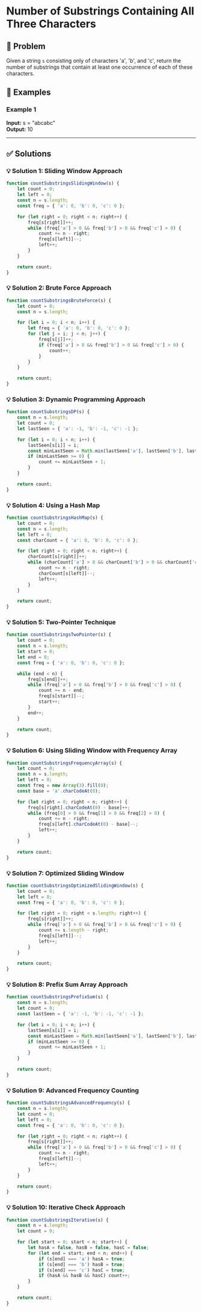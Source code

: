 # Number of Substrings Containing All Three Characters

## 📝 Problem

Given a string `s` consisting only of characters 'a', 'b', and 'c', return the number of substrings that contain at least one occurrence of each of these characters.


## 📌 Examples

### Example 1

**Input:** s = "abcabc"  
**Output:** 10

---

## ✅ Solutions

### 💡 Solution 1: Sliding Window Approach

```javascript
function countSubstringsSlidingWindow(s) {
    let count = 0;
    let left = 0;
    const n = s.length;
    const freq = { 'a': 0, 'b': 0, 'c': 0 };

    for (let right = 0; right < n; right++) {
        freq[s[right]]++;
        while (freq['a'] > 0 && freq['b'] > 0 && freq['c'] > 0) {
            count += n - right;
            freq[s[left]]--;
            left++;
        }
    }

    return count;
}
```

### 💡 Solution 2: Brute Force Approach

```javascript
function countSubstringsBruteForce(s) {
    let count = 0;
    const n = s.length;

    for (let i = 0; i < n; i++) {
        let freq = { 'a': 0, 'b': 0, 'c': 0 };
        for (let j = i; j < n; j++) {
            freq[s[j]]++;
            if (freq['a'] > 0 && freq['b'] > 0 && freq['c'] > 0) {
                count++;
            }
        }
    }

    return count;
}
```

### 💡 Solution 3: Dynamic Programming Approach

```javascript
function countSubstringsDP(s) {
    const n = s.length;
    let count = 0;
    let lastSeen = { 'a': -1, 'b': -1, 'c': -1 };

    for (let i = 0; i < n; i++) {
        lastSeen[s[i]] = i;
        const minLastSeen = Math.min(lastSeen['a'], lastSeen['b'], lastSeen['c']);
        if (minLastSeen >= 0) {
            count += minLastSeen + 1;
        }
    }

    return count;
}
```

### 💡 Solution 4: Using a Hash Map

```javascript
function countSubstringsHashMap(s) {
    let count = 0;
    const n = s.length;
    let left = 0;
    const charCount = { 'a': 0, 'b': 0, 'c': 0 };

    for (let right = 0; right < n; right++) {
        charCount[s[right]]++;
        while (charCount['a'] > 0 && charCount['b'] > 0 && charCount['c'] > 0) {
            count += n - right;
            charCount[s[left]]--;
            left++;
        }
    }

    return count;
}
```

### 💡 Solution 5: Two-Pointer Technique

```javascript
function countSubstringsTwoPointer(s) {
    let count = 0;
    const n = s.length;
    let start = 0;
    let end = 0;
    const freq = { 'a': 0, 'b': 0, 'c': 0 };

    while (end < n) {
        freq[s[end]]++;
        while (freq['a'] > 0 && freq['b'] > 0 && freq['c'] > 0) {
            count += n - end;
            freq[s[start]]--;
            start++;
        }
        end++;
    }

    return count;
}
```

### 💡 Solution 6: Using Sliding Window with Frequency Array

```javascript
function countSubstringsFrequencyArray(s) {
    let count = 0;
    const n = s.length;
    let left = 0;
    const freq = new Array(3).fill(0);
    const base = 'a'.charCodeAt(0);

    for (let right = 0; right < n; right++) {
        freq[s[right].charCodeAt(0) - base]++;
        while (freq[0] > 0 && freq[1] > 0 && freq[2] > 0) {
            count += n - right;
            freq[s[left].charCodeAt(0) - base]--;
            left++;
        }
    }

    return count;
}
```

### 💡 Solution 7: Optimized Sliding Window

```javascript
function countSubstringsOptimizedSlidingWindow(s) {
    let count = 0;
    let left = 0;
    const freq = { 'a': 0, 'b': 0, 'c': 0 };

    for (let right = 0; right < s.length; right++) {
        freq[s[right]]++;
        while (freq['a'] > 0 && freq['b'] > 0 && freq['c'] > 0) {
            count += s.length - right;
            freq[s[left]]--;
            left++;
        }
    }

    return count;
}
```

### 💡 Solution 8: Prefix Sum Array Approach

```javascript
function countSubstringsPrefixSum(s) {
    const n = s.length;
    let count = 0;
    const lastSeen = { 'a': -1, 'b': -1, 'c': -1 };

    for (let i = 0; i < n; i++) {
        lastSeen[s[i]] = i;
        const minLastSeen = Math.min(lastSeen['a'], lastSeen['b'], lastSeen['c']);
        if (minLastSeen >= 0) {
            count += minLastSeen + 1;
        }
    }

    return count;
}
```

### 💡 Solution 9: Advanced Frequency Counting

```javascript
function countSubstringsAdvancedFrequency(s) {
    const n = s.length;
    let count = 0;
    let left = 0;
    const freq = { 'a': 0, 'b': 0, 'c': 0 };

    for (let right = 0; right < n; right++) {
        freq[s[right]]++;
        while (freq['a'] > 0 && freq['b'] > 0 && freq['c'] > 0) {
            count += n - right;
            freq[s[left]]--;
            left++;
        }
    }

    return count;
}
```

### 💡 Solution 10: Iterative Check Approach

```javascript
function countSubstringsIterative(s) {
    const n = s.length;
    let count = 0;

    for (let start = 0; start < n; start++) {
        let hasA = false, hasB = false, hasC = false;
        for (let end = start; end < n; end++) {
            if (s[end] === 'a') hasA = true;
            if (s[end] === 'b') hasB = true;
            if (s[end] === 'c') hasC = true;
            if (hasA && hasB && hasC) count++;
        }
    }

    return count;
}
```